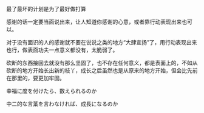 最了最坏的计划是为了最好做打算

感谢的话一定要当面说出来，让人知道你感谢的心意，或者靠行动表现出来也可以。

对于没有面识的人的感谢就不要在说说之类的地方“大肆宣扬”了，用行动表现出来也行，做表面功夫一点意义都没有，太脆弱了。

砍断的东西接回去就没有那么坚固了，也不存在任何意义，都是表面上的，不如从砍断的地方开始长出新的枝丫，成长之后虽然也是从原来的地方开始，但会比先前在那里的，要更加牢固。

幸福に度を付けたら、数えられるのか

中二的な言葉を言わなければ、成長になるのか
